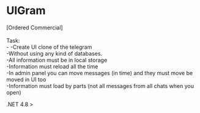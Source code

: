 # UIGram

[Ordered Commercial] </br>
</br>Task:</br>-
-Create UI clone of the telegram</br>
-Without using any kind of databases.</br>
-All information must be in local storage</br>
-Information must reload all the time</br>
-In admin panel you can move messages (in time) and they must move be moved in UI too</br>
-Information must load by parts (not all messages from all chats when you open)</br>

.NET 4.8 > </br>
